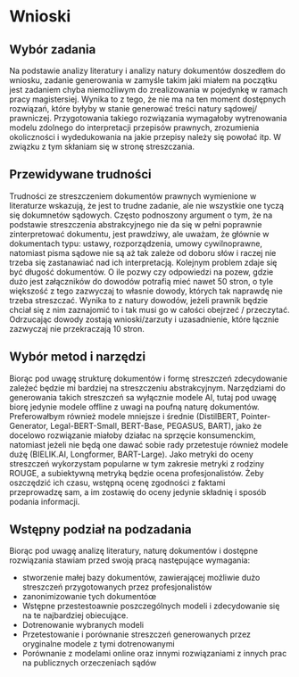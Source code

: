 # Wnioski

## Wybór zadania
Na podstawie analizy literatury i analizy natury dokumentów doszedłem do wniosku, zadanie generowania w zamyśle takim jaki miałem na początku 
jest zadaniem chyba niemożliwym do zrealizowania w pojedynkę w ramach pracy magistersiej. Wynika to z tego, że nie ma na ten moment dostępnych
rozwiązań, które byłyby w stanie generować treści natury sądowej/ prawniczej. Przygotowania takiego rozwiązania wymagałoby wytrenowania modelu
zdolnego do interpretacji przepisów prawnych, zrozumienia okoliczności i wydedukowania na jakie przepisy należy się powołać itp.
W związku z tym skłaniam się w stronę streszczania.

## Przewidywane trudności 
Trudności ze streszczeniem dokumentów prawnych wymienione w literaturze wskazują, że jest to trudne zadanie, ale nie wszystkie one tyczą się
dokumnetów sądowych. Często podnoszony argument o tym, że na podstawie streszczenia abstrakcyjnego nie da się w pełni poprawnie zinterpretować
dokumentu, jest prawdziwy, ale uważam, że głównie w dokumentach typu: ustawy, rozporządzenia, umowy cywilnoprawne, natomiast pisma sądowe 
nie są aż tak zależe od doboru słów  i raczej nie trzeba się zastanawiać nad ich interpretacją. Kolejnym problem zdaje się być długość dokumentów.
O ile pozwy czy odpowiedzi na pozew, gdzie dużo jest załączników do dowodów potrafią mieć nawet 50 stron, o tyle większość z tego zazwyczaj to własnie
dowody, których tak naprawdę nie trzeba streszczać. Wynika to z natury dowodów, jeżeli prawnik będzie chciał się z nim zaznajomić to i tak musi go w 
całości obejrzeć / przeczytać. Odrzucając dowody zostają wnioski/zarzuty i uzasadnienie, które łącznie zazwyczaj nie przekraczają 10 stron.

## Wybór metod i narzędzi 
Biorąc pod uwagę strukturę dokumentów i formę streszczeń zdecydowanie zależeć będzie mi bardziej na streszczeniu abstrakcyjnym. Narzędziami do generowania takich streszczeń sa wyłącznie modele AI, tutaj pod uwagę biorę jedynie modele offline z uwagi na poufną naturę dokumentów. Preferowałbym również modele mniejsze i średnie (DistilBERT, Pointer-Generator, Legal-BERT-Small, BERT-Base, PEGASUS, BART), jako że docelowo rozwiązanie miałoby działac na sprzęcie konsumenckim, natomiast jeżeli nie będą one dawać sobie rady przetestuje również modele dużę (BIELIK.AI, Longformer, BART-Large).
Jako metryki do oceny streszczeń wykorzystam popularne w tym zakresie metryki z rodziny ROUGE, a subiektywną metryką będzie ocena profesjonalistów. Żeby oszczędzić ich czasu, wstępną ocenę zgodności z faktami przeprowadzę sam, a im zostawię do oceny jedynie składnię i sposób podania informacji.  


## Wstępny podział na podzadania
Biorąc pod uwagę analizę literatury, naturę dokumentów i dostępne rozwiązania stawiam przed swoją pracą następujące wymagania:
- stworzenie małej bazy dokumentów, zawierającej możliwie dużo streszczeń przygotowanych przez profesjonalistów
- zanonimizowanie tych dokumentóœ
- Wstępne przestestoawnie poszczególnych modeli i zdecydowanie się na te najbardziej obiecujące.
- Dotrenowanie wybranych modeli 
- Przetestowanie i porównanie streszczeń generowanych przez oryginalne modele z tymi dotrenowanymi 
- Porównanie z modelami online oraz innymi rozwiązaniami z innych prac na publicznych orzeczeniach sądów 

